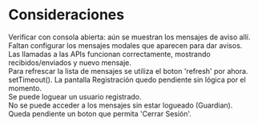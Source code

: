 # Consideraciones

Verificar con consola abierta: aún se muestran los mensajes de aviso allí.  
Faltan configurar los mensajes modales que aparecen para dar avisos.  
Las llamadas a las APIs funcionan correctamente, mostrando recibidos/enviados y nuevo mensaje.  
Para refrescar la lista de mensajes se utiliza el boton 'refresh' por ahora. setTimeout(). 
La pantalla Registración quedo pendiente sin lógica por el momento.  
Se puede loguear un usuario registrado.  
No se puede acceder a los mensajes sin estar logueado (Guardian).  
Queda pendiente un boton que permita 'Cerrar Sesión'.

